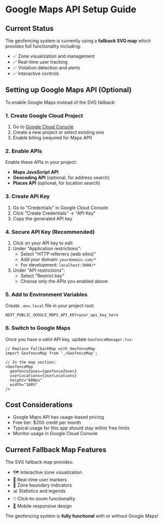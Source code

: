 # Google Maps API Setup Guide

## Current Status
The geofencing system is currently using a **fallback SVG map** which provides full functionality including:
- ✅ Zone visualization and management
- ✅ Real-time user tracking
- ✅ Violation detection and alerts
- ✅ Interactive controls

## Setting up Google Maps API (Optional)

To enable Google Maps instead of the SVG fallback:

### 1. Create Google Cloud Project
1. Go to [Google Cloud Console](https://console.cloud.google.com/)
2. Create a new project or select existing one
3. Enable billing (required for Maps API)

### 2. Enable APIs
Enable these APIs in your project:
- **Maps JavaScript API**
- **Geocoding API** (optional, for address search)
- **Places API** (optional, for location search)

### 3. Create API Key
1. Go to "Credentials" in Google Cloud Console
2. Click "Create Credentials" → "API Key"
3. Copy the generated API key

### 4. Secure API Key (Recommended)
1. Click on your API key to edit
2. Under "Application restrictions":
   - Select "HTTP referrers (web sites)"
   - Add your domain: `yourdomain.com/*`
   - For development: `localhost:3000/*`
3. Under "API restrictions":
   - Select "Restrict key"
   - Choose only the APIs you enabled above

### 5. Add to Environment Variables
Create `.env.local` file in your project root:
```env
NEXT_PUBLIC_GOOGLE_MAPS_API_KEY=your_api_key_here
```

### 6. Switch to Google Maps
Once you have a valid API key, update `GeofenceManager.tsx`:

```tsx
// Replace FallbackMap with GeofenceMap
import GeofenceMap from './GeofenceMap';

// In the map section:
<GeofenceMap
  geofenceZones={geofenceZones}
  userLocations={userLocations}
  height="600px"
  width="100%"
/>
```

## Cost Considerations
- Google Maps API has usage-based pricing
- Free tier: $200 credit per month
- Typical usage for this app should stay within free limits
- Monitor usage in Google Cloud Console

## Current Fallback Map Features
The SVG fallback map provides:
- 🗺️ Interactive zone visualization
- 📍 Real-time user markers
- 🎯 Zone boundary indicators
- 📊 Statistics and legends
- 🖱️ Click-to-zoom functionality
- 📱 Mobile responsive design

The geofencing system is **fully functional** with or without Google Maps!